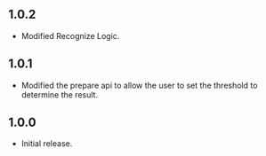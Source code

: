 ## 1.0.2

* Modified Recognize Logic.

## 1.0.1

* Modified the prepare api to allow the user to set the threshold to determine the result. 

## 1.0.0

* Initial release.
